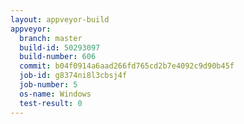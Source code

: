 ```yaml
---
layout: appveyor-build
appveyor:
  branch: master
  build-id: 50293097
  build-number: 606
  commit: b04f0914a6aad266fd765cd2b7e4092c9d90b45f
  job-id: g8374ni8l3cbsj4f
  job-number: 5
  os-name: Windows
  test-result: 0
---
```

